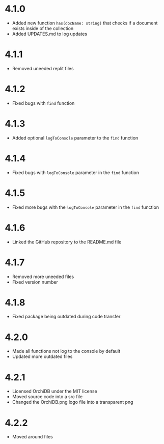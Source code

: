 # 4.1.0
- Added new function `has(docName: string)` that checks if a document exists inside of the collection
- Added UPDATES.md to log updates

# 4.1.1
- Removed uneeded replit files

# 4.1.2
- Fixed bugs with `find` function

# 4.1.3
- Added optional `logToConsole` parameter to the `find` function

# 4.1.4
- Fixed bugs with `logToConsole` parameter in the `find` function

# 4.1.5
- Fixed more bugs with the `logToConsole` parameter in the `find` function

# 4.1.6
- Linked the GitHub repository to the README.md file

# 4.1.7
- Removed more uneeded files
- Fixed version number

# 4.1.8
- Fixed package being outdated during code transfer

# 4.2.0
- Made all functions not log to the console by default
- Updated more outdated files

# 4.2.1
- Licensed OrchiDB under the MIT license
- Moved source code into a src file
- Changed the OrchiDB.png logo file into a transparent png

# 4.2.2
- Moved around files 